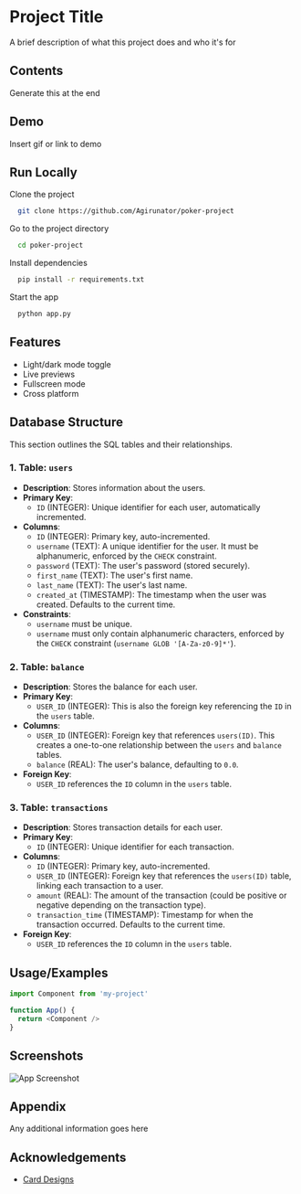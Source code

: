 
# Project Title

A brief description of what this project does and who it's for


## Contents

Generate this at the end


## Demo

Insert gif or link to demo


## Run Locally

Clone the project

```bash
  git clone https://github.com/Agirunator/poker-project
```

Go to the project directory

```bash
  cd poker-project
```

Install dependencies

```bash
  pip install -r requirements.txt
```

Start the app

```bash
  python app.py
```


## Features

- Light/dark mode toggle
- Live previews
- Fullscreen mode
- Cross platform

## Database Structure

This section outlines the SQL tables and their relationships.

### 1. **Table: `users`**
   - **Description**: Stores information about the users.
   - **Primary Key**: 
     - `ID` (INTEGER): Unique identifier for each user, automatically incremented.
   - **Columns**:
     - `ID` (INTEGER): Primary key, auto-incremented.
     - `username` (TEXT): A unique identifier for the user. It must be alphanumeric, enforced by the `CHECK` constraint.
     - `password` (TEXT): The user's password (stored securely).
     - `first_name` (TEXT): The user's first name.
     - `last_name` (TEXT): The user's last name.
     - `created_at` (TIMESTAMP): The timestamp when the user was created. Defaults to the current time.
   - **Constraints**: 
     - `username` must be unique.
     - `username` must only contain alphanumeric characters, enforced by the `CHECK` constraint (`username GLOB '[A-Za-z0-9]*'`).

### 2. **Table: `balance`**
   - **Description**: Stores the balance for each user.
   - **Primary Key**: 
     - `USER_ID` (INTEGER): This is also the foreign key referencing the `ID` in the `users` table.
   - **Columns**:
     - `USER_ID` (INTEGER): Foreign key that references `users(ID)`. This creates a one-to-one relationship between the `users` and `balance` tables.
     - `balance` (REAL): The user's balance, defaulting to `0.0`.
   - **Foreign Key**:
     - `USER_ID` references the `ID` column in the `users` table.

### 3. **Table: `transactions`**
   - **Description**: Stores transaction details for each user.
   - **Primary Key**: 
     - `ID` (INTEGER): Unique identifier for each transaction.
   - **Columns**:
     - `ID` (INTEGER): Primary key, auto-incremented.
     - `USER_ID` (INTEGER): Foreign key that references the `users(ID)` table, linking each transaction to a user.
     - `amount` (REAL): The amount of the transaction (could be positive or negative depending on the transaction type).
     - `transaction_time` (TIMESTAMP): Timestamp for when the transaction occurred. Defaults to the current time.
   - **Foreign Key**: 
     - `USER_ID` references the `ID` column in the `users` table.


## Usage/Examples

```javascript
import Component from 'my-project'

function App() {
  return <Component />
}
```


## Screenshots

![App Screenshot](https://via.placeholder.com/468x300?text=App+Screenshot+Here)


## Appendix

Any additional information goes here


## Acknowledgements

- [Card Designs](https://opengameart.org/content/playing-cards-0)


